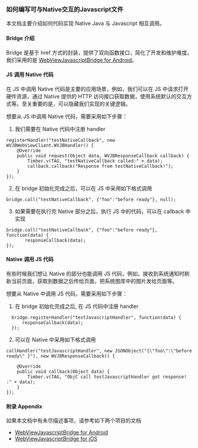 ### 如何编写可与Native交互的Javascript文件
本文档主要介绍如何代码实现 Native Java 与 Javascript 相互调用。

#### Bridge 介绍
Bridge 是基于 href 方式的封装，提供了双向函数接口，简化了开发和维护难度。我们采用的是 [WebViewJavascriptBridge for Android](https://github.com/jesse01/WebViewJavascriptBridge)。

#### JS 调用 Native 代码
在 JS 中调用 Native 代码是主要的应用场景，例如，我们可以在 JS 中请求打开硬件资源，通过 Native 提供的 HTTP 访问接口获取数据，使用系统默认的交互方式等。至关重要的是，可以隐藏我们实现的关键逻辑。

想要从 JS 中调用 Native 代码，需要采用如下步骤：

1. 我们需要在 Native 代码中注册 handler
```
registerHandler("testNativeCallback", new WVJBWebViewClient.WVJBHandler() {
    @Override
    public void request(Object data, WVJBResponseCallback callback) {
        Timber.v(TAG, "testNativeCallback called:" + data);
        callback.callback("Response from testNativeCallback!");
    }
});
```
2. 在 bridge 初始化完成之后，可以在 JS 中采用如下格式调用
```
bridge.call("testNativeCallback", {"foo":"before ready"}, null);
```
3. 如果需要在执行完 Native 部分之后，执行 JS 中的代码，可以在 callback 中实现
```
bridge.call("testNativeCallback", {"foo":"before ready"}, function(data) {
       responseCallback(data);
});
```

#### Native 调用 JS 代码
有些时候我们想让 Native 的部分也能调用 JS 代码，例如，接收到系统通知时刷新当前页面，获取到数据之后传给页面，把系统图库中的图片发给页面等。

想要从 Native 中调用 JS 代码，需要采用如下步骤：

1. 在 bridge 初始化完成之后, 在 JS 代码中注册 handler
```
  bridge.registerHandler("testJavascriptHandler", function(data) {
      responseCallback(data);
  });
```
2. 可以在 Native 中采用如下格式调用
```
callHandler("testJavascriptHandler", new JSONObject("{\"foo\":\"before ready\" }"), new WVJBResponseCallback() {

    @Override
    public void callback(Object data) {
        Timber.v(TAG, "ObjC call testJavascriptHandler got response! :" + data);
    }
});
```

#### 附录 Appendix
如果本文档中有未尽描述事项，请参考如下两个项目的文档
* [WebViewJavascriptBridge for Android](https://github.com/jesse01/WebViewJavascriptBridge)
* [WebViewJavascriptBridge for iOS](https://github.com/marcuswestin/WebViewJavascriptBridge)